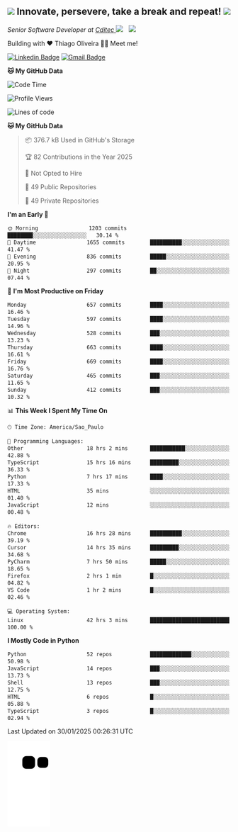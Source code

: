<h2><img src="https://emojis.slackmojis.com/emojis/images/1531849430/4246/blob-sunglasses.gif?1531849430" width="30"/> Innovate, persevere, take a break and repeat! <img src="https://media.giphy.com/media/12oufCB0MyZ1Go/giphy.gif" width="50"></h2>
<img align='right' src="https://media.giphy.com/media/M9gbBd9nbDrOTu1Mqx/giphy.gif" width="230">
<p><em>Senior Software Developer at <a href="https://www.cditec.com.br/">Cditec
</a><img src="https://media.giphy.com/media/WUlplcMpOCEmTGBtBW/giphy.gif" width="30"> 
</em></p>



Building with ❤️ Thiago Oliveira 👋🏽 Meet me!

[![Linkedin Badge](https://img.shields.io/badge/-Thiago-blue?style=flat-square&logo=Linkedin&logoColor=white&link=https://www.linkedin.com/in/tgmarinho/)](https://www.linkedin.com/in/thiagoceconelo/) 
[![Gmail Badge](https://img.shields.io/badge/-thiceconelo@gmail.com-c14438?style=flat-square&logo=Gmail&logoColor=white&link=mailto:thiceconelo@gmail.com)](mailto:thiceconelo@gmail.com)

</em></p>

<!-- <span style="height ">
![Anurag's GitHub stats](https://github-readme-stats.vercel.app/api?username=arthurspk&show_icons=true&theme=tokyonight)
</span> -->

**🐱 My GitHub Data** 
<!--START_SECTION:waka-->
![Code Time](http://img.shields.io/badge/Code%20Time-2%2C497%20hrs%202%20mins-blue)

![Profile Views](http://img.shields.io/badge/Profile%20Views-5-blue)

![Lines of code](https://img.shields.io/badge/From%20Hello%20World%20I%27ve%20Written-5.5%20million%20lines%20of%20code-blue)

**🐱 My GitHub Data** 

> 📦 376.7 kB Used in GitHub's Storage 
 > 
> 🏆 82 Contributions in the Year 2025
 > 
> 🚫 Not Opted to Hire
 > 
> 📜 49 Public Repositories 
 > 
> 🔑 49 Private Repositories 
 > 
**I'm an Early 🐤** 

```text
🌞 Morning                1203 commits        ████████░░░░░░░░░░░░░░░░░   30.14 % 
🌆 Daytime                1655 commits        ██████████░░░░░░░░░░░░░░░   41.47 % 
🌃 Evening                836 commits         █████░░░░░░░░░░░░░░░░░░░░   20.95 % 
🌙 Night                  297 commits         ██░░░░░░░░░░░░░░░░░░░░░░░   07.44 % 
```
📅 **I'm Most Productive on Friday** 

```text
Monday                   657 commits         ████░░░░░░░░░░░░░░░░░░░░░   16.46 % 
Tuesday                  597 commits         ████░░░░░░░░░░░░░░░░░░░░░   14.96 % 
Wednesday                528 commits         ███░░░░░░░░░░░░░░░░░░░░░░   13.23 % 
Thursday                 663 commits         ████░░░░░░░░░░░░░░░░░░░░░   16.61 % 
Friday                   669 commits         ████░░░░░░░░░░░░░░░░░░░░░   16.76 % 
Saturday                 465 commits         ███░░░░░░░░░░░░░░░░░░░░░░   11.65 % 
Sunday                   412 commits         ███░░░░░░░░░░░░░░░░░░░░░░   10.32 % 
```


📊 **This Week I Spent My Time On** 

```text
🕑︎ Time Zone: America/Sao_Paulo

💬 Programming Languages: 
Other                    18 hrs 2 mins       ███████████░░░░░░░░░░░░░░   42.88 % 
TypeScript               15 hrs 16 mins      █████████░░░░░░░░░░░░░░░░   36.33 % 
Python                   7 hrs 17 mins       ████░░░░░░░░░░░░░░░░░░░░░   17.33 % 
HTML                     35 mins             ░░░░░░░░░░░░░░░░░░░░░░░░░   01.40 % 
JavaScript               12 mins             ░░░░░░░░░░░░░░░░░░░░░░░░░   00.48 % 

🔥 Editors: 
Chrome                   16 hrs 28 mins      ██████████░░░░░░░░░░░░░░░   39.19 % 
Cursor                   14 hrs 35 mins      █████████░░░░░░░░░░░░░░░░   34.68 % 
PyCharm                  7 hrs 50 mins       █████░░░░░░░░░░░░░░░░░░░░   18.65 % 
Firefox                  2 hrs 1 min         █░░░░░░░░░░░░░░░░░░░░░░░░   04.82 % 
VS Code                  1 hr 2 mins         █░░░░░░░░░░░░░░░░░░░░░░░░   02.46 % 

💻 Operating System: 
Linux                    42 hrs 3 mins       █████████████████████████   100.00 % 
```

**I Mostly Code in Python** 

```text
Python                   52 repos            █████████████░░░░░░░░░░░░   50.98 % 
JavaScript               14 repos            ███░░░░░░░░░░░░░░░░░░░░░░   13.73 % 
Shell                    13 repos            ███░░░░░░░░░░░░░░░░░░░░░░   12.75 % 
HTML                     6 repos             █░░░░░░░░░░░░░░░░░░░░░░░░   05.88 % 
TypeScript               3 repos             █░░░░░░░░░░░░░░░░░░░░░░░░   02.94 % 
```




 Last Updated on 30/01/2025 00:26:31 UTC
<!--END_SECTION:waka-->

![Snake animation](https://github.com/rafaballerini/rafaballerini/blob/output/github-contribution-grid-snake.svg)


<!---
ceconelo/ceconelo is a ✨ special ✨ repository because its `README.md` (this file) appears on your GitHub profile.
You can click the Preview link to take a look at your changes.
--->
